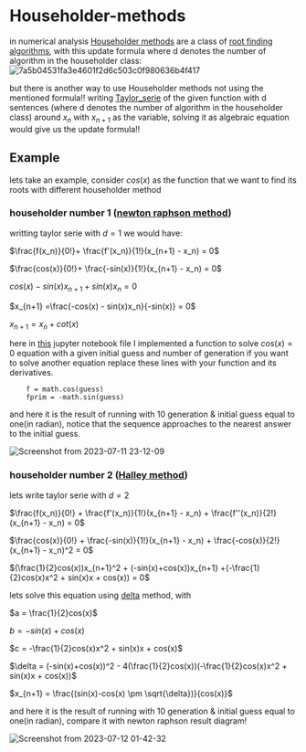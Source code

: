 # Householder-methods
in numerical analysis <a href=https://en.wikipedia.org/wiki/Householder%27s_method>Householder methods</a>
are a class of <a href=https://en.wikipedia.org/wiki/Root-finding_algorithms>root finding algorithms</a>,
with this update formula where d denotes the number of algorithm in the householder class: 
![7a5b04531fa3e4601f2d6c503c0f980636b4f417](https://github.com/Mehrdadghassabi/Householder-methods/assets/53050138/9aa27e41-9fbf-45ee-8454-9856f754335b)


but there is another way to use Householder methods not using the mentioned formula!!
writing <a href=https://en.wikipedia.org/wiki/Taylor_series>Taylor_serie</a> of the given function with d sentences (where d denotes the number of algorithm in
the householder class) around $`x_n`$ with $`x_{n+1}`$ as the variable, solving it as algebraic equation would give us the update formula!!
## Example
lets take an example, consider $`cos(x)`$ as the function that we want to find its roots with different householder method
### householder number 1 (<a href=https://en.wikipedia.org/wiki/Newton%27s_method>newton raphson method</a>)
writting taylor serie with $`d=1`$ we would have:

$`\frac{f(x_n)}{0!}+ \frac{f'(x_n)}{1!}(x_{n+1} - x_n) = 0`$

$`\frac{cos(x)}{0!}+ \frac{-sin(x)}{1!}(x_{n+1} - x_n) = 0`$

$`cos(x) - sin(x)x_{n+1} + sin(x)x_n = 0`$

$`x_{n+1} =\frac{-cos(x) - sin(x)x_n}{-sin(x)} = 0`$

$`x_{n+1} =x_n + cot(x) `$

here in <a href=https://github.com/Mehrdadghassabi/Householder-methods/blob/main/householder_method.ipynb>this</a> jupyter notebook file
I implemented a function to solve $`cos(x) = 0`$ equation with a given initial guess and number of generation
if you want to solve another equation replace these lines with your function and its derivatives.
```
    f = math.cos(guess)
    fprim = -math.sin(guess)
```
and here it is the result of running with 10 generation & initial guess equal to one(in radian),
notice that the sequence approaches to the nearest answer to the initial guess.


![Screenshot from 2023-07-11 23-12-09](https://github.com/Mehrdadghassabi/Householder-methods/assets/53050138/56cc49e5-2ebe-488a-9323-cdd6e71b03a4)

### householder number 2 (<a href=https://en.wikipedia.org/wiki/Halley%27s_method>Halley method</a>)
lets write taylor serie with $`d=2`$

$`\frac{f(x_n)}{0!} + \frac{f'(x_n)}{1!}(x_{n+1} - x_n) + \frac{f''(x_n)}{2!}(x_{n+1} - x_n) = 0`$

$`\frac{cos(x)}{0!} + \frac{-sin(x)}{1!}(x_{n+1} - x_n)  + \frac{-cos(x)}{2!}(x_{n+1} - x_n)^2 = 0`$

$`(\frac{1}{2}cos(x))x_{n+1}^2 + (-sin(x)+cos(x))x_{n+1} +(-\frac{1}{2}cos(x)x^2 + sin(x)x + cos(x)) = 0`$

lets solve this equation using <a href=https://en.wikipedia.org/wiki/Quadratic_equation>delta</a> method, with

$`a = \frac{1}{2}cos(x)`$

$`b = -sin(x)+cos(x)`$

$`c = -\frac{1}{2}cos(x)x^2 + sin(x)x + cos(x)`$

$`\delta = (-sin(x)+cos(x))^2 - 4(\frac{1}{2}cos(x))(-\frac{1}{2}cos(x)x^2 + sin(x)x + cos(x))`$

$`x_{n+1} = \frac{(sin(x)-cos(x) \pm \sqrt{\delta})}{cos(x)}`$

and here it is the result of running with 10 generation & initial guess equal to one(in radian),
compare it with newton raphson result diagram!


![Screenshot from 2023-07-12 01-42-32](https://github.com/Mehrdadghassabi/Householder-methods/assets/53050138/2311844c-8a31-48c9-a3c0-b6edc65a2fe9)
